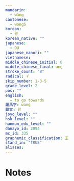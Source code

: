 ```yaml
---
mandarin:
  - wǎng
cantonese:
  - wong5
korean:
  - 왕
korean_native: ""
japanese:
  - OU
japanese_nanori: ""
vietnamese:
middle_chinese_initial: 0
middle_chinese_final: ʉɐŋ
stroke_count: "8"
radical: 彳
skip_number: 1-3-5
grade_level: 2
pos: ""
english:
  - to go towards
羅馬字: wang
韓文: 왕
joyo_level: ""
hsk_level: ""
hanmun_edu_level: ""
danayo_id: 2094
mc_id: 335
graphemic_classification: 王
stand_in: "TRUE"
aliases:
---
```


# Notes
